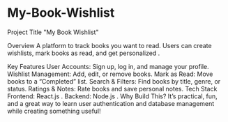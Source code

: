 # My-Book-Wishlist
Project Title
"My Book Wishlist"

Overview
A platform to track books you want to read. Users can create wishlists, mark books as read, and get personalized .

Key Features
User Accounts: Sign up, log in, and manage your profile.
Wishlist Management: Add, edit, or remove books.
Mark as Read: Move books to a “Completed” list.
Search & Filters: Find books by title, genre, or status.
Ratings & Notes: Rate books and save personal notes.
Tech Stack
Frontend: React.js .
Backend: Node.js .
Why Build This?
It’s practical, fun, and a great way to learn user authentication and database management while creating something useful!
